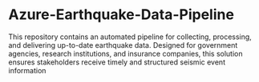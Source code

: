 # Azure-Earthquake-Data-Pipeline
This repository contains an automated pipeline for collecting, processing, and delivering up-to-date earthquake data. Designed for government agencies, research institutions, and insurance companies, this solution ensures stakeholders receive timely and structured seismic event information
